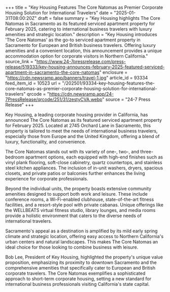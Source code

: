 +++
title = "Key Housing Features The Core Natomas as Premier Corporate Housing Solution for International Travelers"
date = "2025-01-31T08:00:20Z"
draft = false
summary = "Key Housing highlights The Core Natomas in Sacramento as its featured serviced apartment property for February 2025, catering to international business travelers with luxury amenities and strategic location."
description = "Key Housing introduces 'The Core Natomas' as the go-to serviced apartment property in Sacramento for European and British business travelers. Offering luxury amenities and a convenient location, this announcement provides a unique accommodation option for corporate visitors in Northern California."
source_link = "https://www.24-7pressrelease.com/press-release/519333/key-housing-announces-february-2025-featured-serviced-apartment-in-sacramento-the-core-natomas"
enclosure = "https://cdn.newsramp.app/banners/travel-1.jpg"
article_id = 93334
feed_item_id = 10523
url = "/202501/93334-key-housing-features-the-core-natomas-as-premier-corporate-housing-solution-for-international-travelers"
qrcode = "https://cdn.newsramp.app/24-7PressRelease/qrcode/251/31/zestyCVA.webp"
source = "24-7 Press Release"
+++

<p>Key Housing, a leading corporate housing provider in California, has announced The Core Natomas as its featured serviced apartment property for February 2025. Located at 2745 Orchard Lane in Sacramento, this property is tailored to meet the needs of international business travelers, especially those from Europe and the United Kingdom, offering a blend of luxury, functionality, and convenience.</p><p>The Core Natomas stands out with its variety of one-, two-, and three-bedroom apartment options, each equipped with high-end finishes such as vinyl plank flooring, soft-close cabinetry, quartz countertops, and stainless steel kitchen appliances. The inclusion of in-unit washers, dryers, spacious closets, and private patios or balconies further enhances the living experience for corporate professionals.</p><p>Beyond the individual units, the property boasts extensive community amenities designed to support both work and leisure. These include conference rooms, a Wi-Fi-enabled clubhouse, state-of-the-art fitness facilities, and a resort-style pool with private cabanas. Unique offerings like the WELLBEATS virtual fitness studio, library lounges, and media rooms provide a holistic environment that caters to the diverse needs of international travelers.</p><p>Sacramento's appeal as a destination is amplified by its mild early spring climate and strategic location, offering easy access to Northern California's urban centers and natural landscapes. This makes The Core Natomas an ideal choice for those looking to combine business with leisure.</p><p>Bob Lee, President of Key Housing, highlighted the property's unique value proposition, emphasizing its proximity to downtown Sacramento and the comprehensive amenities that specifically cater to European and British corporate travelers. The Core Natomas exemplifies a sophisticated approach to short-term corporate housing, setting a new standard for international business professionals visiting California's state capital.</p>